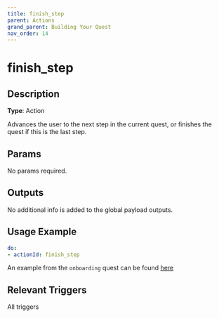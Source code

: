 ```yaml
---
title: finish_step
parent: Actions
grand_parent: Building Your Quest
nav_order: 14
---
```


# finish_step

## Description

**Type**: Action

Advances the user to the next step in the current quest, or finishes the quest if this is the last step.

## Params

No params required.

## Outputs

No additional info is added to the global payload outputs.

## Usage Example

```yaml
do:
- actionId: finish_step
```

An example from the `onboarding` quest can be found [here]

## Relevant Triggers

All triggers

[here]: https://github.com/trywilco/quest-docker-localsetup/blob/main/steps/setup_docker_accept_invite.yml
